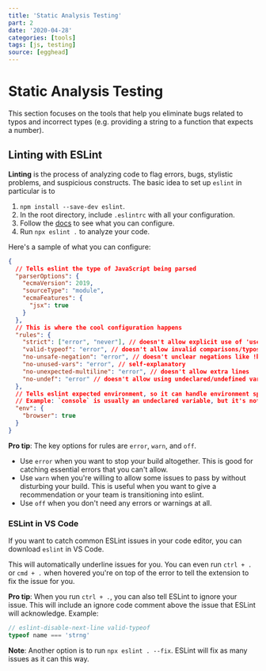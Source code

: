 ```yaml
---
title: 'Static Analysis Testing'
part: 2
date: '2020-04-28'
categories: [tools]
tags: [js, testing]
source: [egghead]
---
```


# Static Analysis Testing

This section focuses on the tools that help you eliminate bugs related to typos and incorrect types (e.g. providing a string to a function that expects a number).

## Linting with ESLint

**Linting** is the process of analyzing code to flag errors, bugs, stylistic problems, and suspicious constructs. The basic idea to set up `eslint` in particular is to

1. `npm install --save-dev eslint`.
2. In the root directory, include `.eslintrc` with all your configuration.
3. Follow the [docs](https://eslint.org/docs/user-guide/getting-started) to see what you can configure.
4. Run `npx eslint .` to analyze your code.

Here's a sample of what you can configure:

```json
{
  // Tells eslint the type of JavaScript being parsed
  "parserOptions": {
    "ecmaVersion": 2019,
    "sourceType": "module",
    "ecmaFeatures": {
      "jsx": true
    }
  },
  // This is where the cool configuration happens
  "rules": {
    "strict": ["error", "never"], // doesn't allow explicit use of 'use strict'
    "valid-typeof": "error", // doesn't allow invalid comparisons/typos like typeof 'hello' === 'strng'
    "no-unsafe-negation": "error", // doesn't unclear negations like !key in object instead of !(key in object)
    "no-unused-vars": "error", // self-explanatory
    "no-unexpected-multiline": "error", // doesn't allow extra lines
    "no-undef": "error" // doesn't allow using undeclared/undefined variables
  },
  // Tells eslint expected environment, so it can handle environment specifics
  // Example: `console` is usually an undeclared variable, but it's not in a browser
  "env": {
    "browser": true
  }
}
```

**Pro tip**: The key options for rules are `error`, `warn`, and `off`.

* Use `error` when you want to stop your build altogether. This is good for catching essential errors that you can't allow.
* Use `warn` when you're willing to allow some issues to pass by without disturbing your build. This is useful when you want to give a recommendation or your team is transitioning into eslint.
* Use `off` when you don't need any errors or warnings at all.

### ESLint in VS Code

If you want to catch common ESLint issues in your code editor, you can download `eslint` in VS Code.

This will automatically underline issues for you. You can even run `ctrl + .` or `cmd + .` when hovered you're on top of the error to tell the extension to fix the issue for you.

**Pro tip**: When you run `ctrl + .`, you can also tell ESLint to ignore your issue. This will include an ignore code comment above the issue that ESLint will acknowledge. Example:

```js
// eslint-disable-next-line valid-typeof
typeof name === 'strng'
```

**Note**: Another option is to run `npx eslint . --fix`. ESLint will fix as many issues as it can this way.